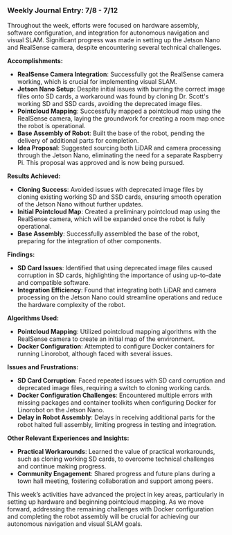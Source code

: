 ### Weekly Journal Entry: 7/8 - 7/12

Throughout the week, efforts were focused on hardware assembly, software configuration, and integration for autonomous navigation and visual SLAM. Significant progress was made in setting up the Jetson Nano and RealSense camera, despite encountering several technical challenges.

**Accomplishments:**

- **RealSense Camera Integration**: Successfully got the RealSense camera working, which is crucial for implementing visual SLAM.
- **Jetson Nano Setup**: Despite initial issues with burning the correct image files onto SD cards, a workaround was found by cloning Dr. Scott's working SD and SSD cards, avoiding the deprecated image files.
- **Pointcloud Mapping**: Successfully mapped a pointcloud map using the RealSense camera, laying the groundwork for creating a room map once the robot is operational.
- **Base Assembly of Robot**: Built the base of the robot, pending the delivery of additional parts for completion.
- **Idea Proposal**: Suggested sourcing both LiDAR and camera processing through the Jetson Nano, eliminating the need for a separate Raspberry Pi. This proposal was approved and is now being pursued.

**Results Achieved:**

- **Cloning Success**: Avoided issues with deprecated image files by cloning existing working SD and SSD cards, ensuring smooth operation of the Jetson Nano without further updates.
- **Initial Pointcloud Map**: Created a preliminary pointcloud map using the RealSense camera, which will be expanded once the robot is fully operational.
- **Base Assembly**: Successfully assembled the base of the robot, preparing for the integration of other components.

**Findings:**

- **SD Card Issues**: Identified that using deprecated image files caused corruption in SD cards, highlighting the importance of using up-to-date and compatible software.
- **Integration Efficiency**: Found that integrating both LiDAR and camera processing on the Jetson Nano could streamline operations and reduce the hardware complexity of the robot.

**Algorithms Used:**

- **Pointcloud Mapping**: Utilized pointcloud mapping algorithms with the RealSense camera to create an initial map of the environment.
- **Docker Configuration**: Attempted to configure Docker containers for running Linorobot, although faced with several issues.

**Issues and Frustrations:**

- **SD Card Corruption**: Faced repeated issues with SD card corruption and deprecated image files, requiring a switch to cloning working cards.
- **Docker Configuration Challenges**: Encountered multiple errors with missing packages and container toolkits when configuring Docker for Linorobot on the Jetson Nano.
- **Delay in Robot Assembly**: Delays in receiving additional parts for the robot halted full assembly, limiting progress in testing and integration.

**Other Relevant Experiences and Insights:**

- **Practical Workarounds**: Learned the value of practical workarounds, such as cloning working SD cards, to overcome technical challenges and continue making progress.
- **Community Engagement**: Shared progress and future plans during a town hall meeting, fostering collaboration and support among peers.

This week’s activities have advanced the project in key areas, particularly in setting up hardware and beginning pointcloud mapping. As we move forward, addressing the remaining challenges with Docker configuration and completing the robot assembly will be crucial for achieving our autonomous navigation and visual SLAM goals.

